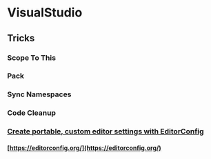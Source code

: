 
# VisualStudio

## Tricks

### Scope To This
### Pack
### Sync Namespaces
### Code Cleanup
### [Create portable, custom editor settings with EditorConfig](https://docs.microsoft.com/en-us/visualstudio/ide/create-portable-custom-editor-options?view=vs-2022)
#### [https://editorconfig.org/](https://editorconfig.org/)
